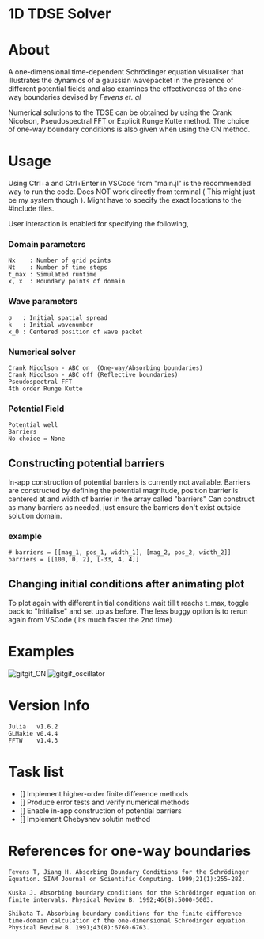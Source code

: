 
1D TDSE Solver
===============================
# About

A one-dimensional time-dependent Schrödinger equation visualiser that illustrates the dynamics of a gaussian wavepacket in the presence of different potential fields and also examines the effectiveness of the one-way boundaries devised by *Fevens et. al*

 Numerical solutions to the TDSE can be obtained by using the Crank Nicolson, Pseudospectral FFT or Explicit Runge Kutte method. The choice of one-way boundary conditions is also given when using the CN method.

# Usage

Using Ctrl+a and Ctrl+Enter in VSCode from "main.jl" is the recommended way to run the code. Does NOT work directly from terminal ( This might just be my system though ). Might have to specify the exact locations to the #include files.

User interaction is enabled for specifying the following,

### Domain parameters
```
Nx    : Number of grid points
Nt    : Number of time steps
t_max : Simulated runtime
x, x  : Boundary points of domain
```

### Wave parameters
```
σ   : Initial spatial spread 
k   : Initial wavenumber
x_0 : Centered position of wave packet 
```

### Numerical solver
```
Crank Nicolson - ABC on  (One-way/Absorbing boundaries)
Crank Nicolson - ABC off (Reflective boundaries)
Pseudospectral FFT
4th order Runge Kutte
```
### Potential Field 
```
Potential well
Barriers
No choice = None
```

## Constructing potential barriers
In-app construction of potential barriers is currently not available.
Barriers are constructed by defining the potential magnitude, position barrier is centered at and width of barrier in the array called "barriers"
Can construct as many barriers as needed, just ensure the barriers don't exist outside solution domain.
### example
```
# barriers = [[mag_1, pos_1, width_1], [mag_2, pos_2, width_2]]
barriers = [[100, 0, 2], [-33, 4, 4]]
```
## Changing initial conditions after animating plot

To plot again with different initial conditions wait till t reachs t_max, toggle back to "Initialise" and set up as before. The less buggy option is to rerun again from VSCode ( its much faster the 2nd time) .

# Examples

![gitgif_CN](https://user-images.githubusercontent.com/81137805/130281259-af0bbe3f-78b3-4c0f-add0-437719d5d141.gif)
![gitgif_oscillator](https://user-images.githubusercontent.com/81137805/130282258-8f24555d-58f2-4c70-8c7a-67183b6564b0.gif)


# Version Info
```
Julia   v1.6.2
GLMakie v0.4.4
FFTW    v1.4.3
```


# Task list
- [] Implement higher-order finite difference methods
- [] Produce error tests and verify numerical methods
- [] Enable in-app construction of potential barriers
- [] Implement Chebyshev solutin method 

# References for one-way boundaries

```
Fevens T, Jiang H. Absorbing Boundary Conditions for the Schrödinger Equation. SIAM Journal on Scientific Computing. 1999;21(1):255-282.

Kuska J. Absorbing boundary conditions for the Schrödinger equation on finite intervals. Physical Review B. 1992;46(8):5000-5003.

Shibata T. Absorbing boundary conditions for the finite-difference time-domain calculation of the one-dimensional Schrödinger equation. Physical Review B. 1991;43(8):6760-6763.
```







